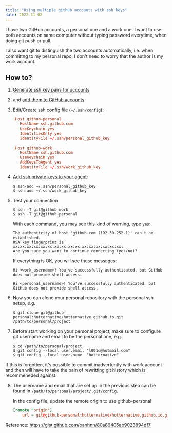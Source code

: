 ```yaml
---
title: "Using multiple github accounts with ssh keys"
date: 2022-11-02
---
```


I have two GitHub accounts, a personal one and a work one. 
I want to use both accounts on same computer without typing password everytime, 
when doing git push or pull.

I also want git to distinguish the two accounts automatically, i.e. when committng to my personal 
repo, I don't need to worry that the author is my work account.



## How to?
1. [Generate ssh key pairs for accounts](https://help.github.com/articles/generating-a-new-ssh-key/) 
2. and [add them to GitHub accounts](https://help.github.com/articles/adding-a-new-ssh-key-to-your-github-account/).
3. Edit/Create ssh config file (`~/.ssh/config`):

   ```conf
    Host github-personal
      HostName ssh.github.com
      UseKeychain yes
      IdentitiesOnly yes
      IdentityFile ~/.ssh/personal_github_key
    
    Host github-work
      HostName ssh.github.com
      UseKeychain yes
      AddKeysToAgent yes
      IdentityFile ~/.ssh/work_github_key
   ```
   
4. [Add ssh private keys to your agent](https://help.github.com/articles/adding-a-new-ssh-key-to-the-ssh-agent/):

   ```shell
   $ ssh-add ~/.ssh/personal_github_key
   $ ssh-add ~/.ssh/work_github_key
   ```

5. Test your connection

   ```shell
   $ ssh -T git@github-work
   $ ssh -T git@github-personal
   ```

   With each command, you may see this kind of warning, type `yes`:

   ```shell
   The authenticity of host 'github.com (192.30.252.1)' can't be established.
   RSA key fingerprint is xx:xx:xx:xx:xx:xx:xx:xx:xx:xx:xx:xx:xx:xx:xx:xx:
   Are you sure you want to continue connecting (yes/no)?
   ```

   If everything is OK, you will see these messages:

   ```shell
   Hi <work_username>! You've successfully authenticated, but GitHub does not provide shell access.
   ```
   
   ```shell
   Hi <personal_username>! You've successfully authenticated, but GitHub does not provide shell access.
   ```

6. Now you can clone your personal repository with the personal ssh setup, e.g.
   ```shell
   $ git clone git@github-personal:hotternative/hotternative.github.io.git /path/to/personal/project
   
7. Before start working on your personal project, make sure to configure git username and email to be 
the personal one, e.g.
    ```shell
   $ cd /path/to/personal/project 
   $ git config --local user.email "l001d@hotmail.com"
   $ git config --local user.name  "hotternative"
If this is forgotten, it's possible to commit inadvertently with work account and then 
will have to take the pain of rewritting git history which is recommeneded against.

8. The username and email that are set up in the previous step 
can be found in `/path/to/personal/project/.git/config`.

    In the config file, update the remote origin to use github-personal 
    ```conf
    [remote "origin"]
        url = git@github-personal:hotternative/hotternative.github.io.git
   
Reference: https://gist.github.com/oanhnn/80a89405ab9023894df7